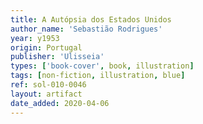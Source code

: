```yaml
---
title: A Autópsia dos Estados Unidos
author_name: 'Sebastião Rodrigues'
year: y1953
origin: Portugal
publisher: 'Ulisseia'
types: ['book-cover', book, illustration]
tags: [non-fiction, illustration, blue]
ref: sol-010-0046
layout: artifact
date_added: 2020-04-06
---
```

